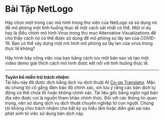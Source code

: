 <!--
CO_OP_TRANSLATOR_METADATA:
{
  "original_hash": "cf654ca60c7f86c8dad28596fb42994b",
  "translation_date": "2025-08-29T12:14:28+00:00",
  "source_file": "lessons/6-Other/23-MultiagentSystems/assignment.md",
  "language_code": "vi"
}
-->
# Bài Tập NetLogo

Hãy chọn một trong các mô hình trong thư viện của NetLogo và sử dụng nó để mô phỏng một tình huống thực tế một cách sát nhất có thể. Một ví dụ hay là điều chỉnh mô hình Virus trong thư mục Alternative Visualizations để cho thấy cách nó có thể được sử dụng để mô phỏng sự lây lan của COVID-19. Bạn có thể xây dựng một mô hình mô phỏng sự lây lan của virus trong thực tế không?

Hãy trình bày công việc của bạn bằng cách lưu một bản sao và tạo một video demo giải thích cách mô hình được kết nối với tình huống thực tế.

---

**Tuyên bố miễn trừ trách nhiệm**:  
Tài liệu này đã được dịch bằng dịch vụ dịch thuật AI [Co-op Translator](https://github.com/Azure/co-op-translator). Mặc dù chúng tôi cố gắng đảm bảo độ chính xác, xin lưu ý rằng các bản dịch tự động có thể chứa lỗi hoặc không chính xác. Tài liệu gốc bằng ngôn ngữ bản địa nên được coi là nguồn tham khảo chính thức. Đối với các thông tin quan trọng, nên sử dụng dịch vụ dịch thuật chuyên nghiệp từ con người. Chúng tôi không chịu trách nhiệm cho bất kỳ sự hiểu lầm hoặc diễn giải sai nào phát sinh từ việc sử dụng bản dịch này.